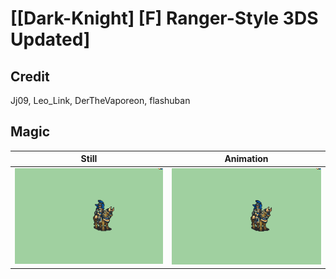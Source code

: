 # [\[Dark-Knight\] \[F\] Ranger-Style 3DS Updated]

## Credit

Jj09, Leo_Link, DerTheVaporeon, flashuban

## Magic

| Still | Animation |
| :---: | :-------: |
| ![Magic still](./Magic_000.png) | ![Magic animation](./Magic.gif) |
